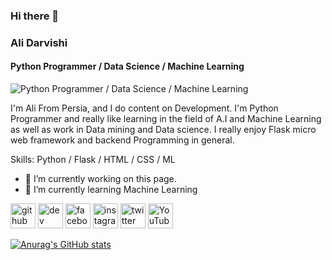 ### Hi there 👋
### Ali Darvishi
#### Python Programmer / Data Science / Machine Learning
![Python Programmer / Data Science / Machine Learning]([https://github.com/al102030/al102030/blob/main/Delivery.png](https://github.com/al102030/al102030/blob/main/GitHub%20Banner.png))

I'm Ali From Persia, and I do content on Development. I'm Python Programmer and really like learning in the field of A.I and Machine Learning as well as work in Data mining and Data science. I really enjoy Flask micro web framework and backend Programming in general.

Skills: Python / Flask / HTML / CSS / ML

- 🔭 I’m currently working on this page. 
- 🌱 I’m currently learning Machine Learning 


[<img src='https://cdn.jsdelivr.net/npm/simple-icons@3.0.1/icons/github.svg' alt='github' height='40'>](https://github.com/Al102030)  [<img src='https://cdn.jsdelivr.net/npm/simple-icons@3.0.1/icons/dev-dot-to.svg' alt='dev' height='40'>](https://dev.to/al102030)  [<img src='https://cdn.jsdelivr.net/npm/simple-icons@3.0.1/icons/facebook.svg' alt='facebook' height='40'>](https://www.facebook.com/AL102030)  [<img src='https://cdn.jsdelivr.net/npm/simple-icons@3.0.1/icons/instagram.svg' alt='instagram' height='40'>](https://www.instagram.com/mountainmagica_/)  [<img src='https://cdn.jsdelivr.net/npm/simple-icons@3.0.1/icons/twitter.svg' alt='twitter' height='40'>](https://twitter.com/10rvish)  [<img src='https://cdn.jsdelivr.net/npm/simple-icons@3.0.1/icons/youtube.svg' alt='YouTube' height='40'>](https://www.youtube.com/channel/Mountainmagica)  

[![Anurag's GitHub stats](https://github-readme-stats.vercel.app/api?username=Al102030)](https://github.com/anuraghazra/github-readme-stats)
